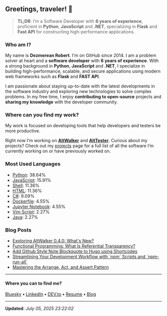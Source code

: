 <!-- markdownlint-disable-next-line first-line-h1 -->
<h2>Greetings, traveler! 👋</h2>

<blockquote>
    <p>
        <strong>TL;DR</strong>: I’m a Software Developer with <strong>6 years of experience</strong>, proficient in <strong>Python</strong>,
        <strong>JavaScript</strong> and <strong>.NET</strong>, specializing in <strong>Flask</strong> and <strong>Fast API</strong> for constructing
        high-performance applications.
    </p>
</blockquote>

<h3>Who am I?</h3>

<p>
    My name is <strong>Dezmerean Robert</strong>. I'm on GitHub since 2014. I am a problem
    solver at heart and a <strong>software developer</strong> with <strong>6 years of experience</strong>. With a strong background
    in <strong>Python</strong>, <strong>JavaScript</strong> and <strong>.NET</strong>, I specialize in building high-performance, scalable, and secure
    applications using modern web frameworks such as <strong>Flask</strong> and <strong>FAST API</strong>.
</p>

<p>
    I am passionate about staying up-to-date with the latest developments in the software industry and exploring new technologies to
    solve complex problems. In my free time, I enjoy <strong>contributing to open-source</strong> projects and <strong>sharing my
    knowledge</strong> with the developer community.
</p>

<h3>Where can you find my work?</h3>

<p>
    My work is focused on developing tools that help developers and testers be more productive.
</p>

<p>
    Right now I’m working on <a href="https://github.com/altwalker"><strong>AltWalker</strong></a> and
    <a href="https://alttester.com/"><strong>AltTester</strong></a>. Curious about my projects? Check out my <a href="http://www.dezmereanrobert.com/projects/">projects</a>
    page for a full list of all the software I’m currently working on or have previously worked on.
</p>

<h3>Most Used Languages</h3>

<ul>
    <li><a href="https://github.com/search?q=user%3ARobert-96+lang%3APython&type=code">Python</a>: 38.64%</li>
    <li><a href="https://github.com/search?q=user%3ARobert-96+lang%3AJavaScript&type=code">JavaScript</a>: 15.91%</li>
    <li><a href="https://github.com/search?q=user%3ARobert-96+lang%3AShell&type=code">Shell</a>: 11.36%</li>
    <li><a href="https://github.com/search?q=user%3ARobert-96+lang%3AHTML&type=code">HTML</a>: 11.36%</li>
    <li><a href="https://github.com/search?q=user%3ARobert-96+lang%3AC%23&type=code">C#</a>: 9.09%</li>
    <li><a href="https://github.com/search?q=user%3ARobert-96+lang%3ADockerfile&type=code">Dockerfile</a>: 4.55%</li>
    <li><a href="https://github.com/search?q=user%3ARobert-96+lang%3AJupyter%20Notebook&type=code">Jupyter Notebook</a>: 4.55%</li>
    <li><a href="https://github.com/search?q=user%3ARobert-96+lang%3AVim%20Script&type=code">Vim Script</a>: 2.27%</li>
    <li><a href="https://github.com/search?q=user%3ARobert-96+lang%3AJava&type=code">Java</a>: 2.27%</li>
</ul>

<h3>Blog Posts</h3>

<ul>
    <li><a href="http://www.dezmereanrobert.com/posts/altwalker-release-0-4-0/">Exploring AltWalker 0.4.0: What's New?</a></li>
    <li><a href="http://www.dezmereanrobert.com/posts/referential-transparency/">Functional Programming: What Is Referential Transparency?</a></li>
    <li><a href="http://www.dezmereanrobert.com/posts/github-style-note-blockquote-for-hugo/">Add Github Style Note Blockquote to Hugo using Shortcodes</a></li>
    <li><a href="http://www.dezmereanrobert.com/posts/npm-scripts-and-npm-run-all/">Streamlining Your Development Workflow with `npm` Scripts and `npm-run-all`</a></li>
    <li><a href="http://www.dezmereanrobert.com/posts/arrange-act-and-assert-pattern/">Mastering the Arrange, Act, and Assert Pattern</a></li>
</ul>

----

<h4>Where you can to find me?</h4>

<p>
<a href="https://bsky.app/profile/robert-96.bsky.social">Bluesky</a>
<span> <strong>•</strong> <span><a href="https://www.linkedin.com/in/robert-dezmerean">LinkedIn</a>
<span> <strong>•</strong> <span><a href="https://dev.to/robert96">DEV.to</a>
<span> <strong>•</strong> <span><a href="https://resume.dezmereanrobert.com">Resume</a>
<span> <strong>•</strong> <span><a href="https://www.dezmereanrobert.com">Blog</a>
</p>

----

<p><strong>Updated</strong>: <em>July 05, 2025 23:22:02</em></p>